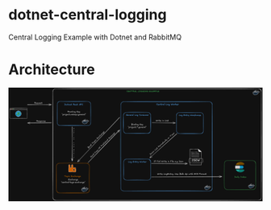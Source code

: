# dotnet-central-logging
Central Logging Example with Dotnet and RabbitMQ

# Architecture

![Project Architecture](StaticFiles/Architecture.png)